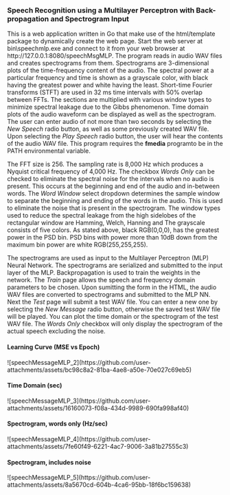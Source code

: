 <h3>Speech Recognition using a Multilayer Perceptron with Back-propagation and Spectrogram Input</h3>
<p>
This is a web application written in Go that make use of the html/template package to dynamically create the web page.
Start the web server at bin\speechmlp.exe and connect to it from your web browser at http://127.0.0.1:8080/speechMsgMLP.
The program reads in audio WAV files and creates spectrograms from them.  Spectrograms are 3-dimensional plots of the time-frequency
content of the audio.  The spectral power at a particular frequency and time is shown as a grayscale color, with black having the 
greatest power and white having the least.  Short-time Fourier transforms (STFT) are used in 32 ms time intervals with 50% overlap
between FFTs.  The sections are multiplied with various window types to minimize spectral leakage due to the Gibbs phenomenon.
Time domain plots of the audio waveform can be displayed as well as the spectrogram.  The user can enter audio of not more than
two seconds by selecting the <i>New Speech</i> radio button, as well as some previously created WAV file.  Upon selecting the
<i>Play Speech</i> radio button, the user will hear the contents of the audio WAV file.  This program requires the <b>fmedia</b>
programto be in the PATH environmental variable.
</p>
<p>
The FFT size is 256.  The sampling rate is 8,000 Hz which produces a Nyquist critical frequency of 4,000 Hz.
The checkbox <i>Words Only</i> can be checked to eliminate the spectral noise for the intervals when no
audio is present.  This occurs at the beginning and end of the audio and in-between words.  The <i>Word Window</i>
select dropdown determines the sample window to separate the beginning and ending of the words in the audio.
This is used to eliminate the noise that is present in the spectrogram.  The window types used to reduce
the spectral leakage from the high sidelobes of the rectangular window are Hamming, Welch, Hanning and 
The grayscale consists of five colors.  As stated above, black RGB(0,0,0), has the greatest power in the PSD bin.
PSD bins with power more than 10dB down from the maximum bin power are white RGB(255,255,255).
</p>
<p>
The spectrograms are used as input to the Multilayer Perceptron (MLP) Neural Network.  The spectrograms are
serialized and submitted to the input layer of the MLP.  Backpropagation is used to train the weights in the
network.  The <i>Train</i> page allows the speech and frequency domain parameters to be chosen. Upon sumitting
the form in the HTML, the audio WAV files are converted to spectrograms and submitted to the MLP NN.  Next the
<i>Test</i> page will submit a test WAV file.  You can enter a new one by selecting the <i>New Message</i> radio button,
otherwise the saved test WAV file will be played.  You can plot the time domain or the spectrogram of the test WAV file.
The <i>Words Only</i> checkbox will only display the spectrogram of the actual speech excluding the noise.
</p>


<h4>Learning Curve (MSE vs Epoch)</h4>
![speechMessageMLP_2](https://github.com/user-attachments/assets/bc98c8a2-81ba-4ae8-a50e-70e027c69eb5)
<h4>Time Domain (sec)</h4>
![speechMessageMLP_3](https://github.com/user-attachments/assets/16160073-f08a-434d-9989-690fa998af40)
<h4>Spectrogram, words only (Hz/sec)</h4>
![speechMessageMLP_4](https://github.com/user-attachments/assets/7fe60f49-6221-4ac7-9006-3a81b27555c3)
<h4>Spectrogram, includes noise</h4>
![speechMessageMLP_5](https://github.com/user-attachments/assets/8a5670cd-604b-4ca6-95bb-18f6bc159638)




                                      
